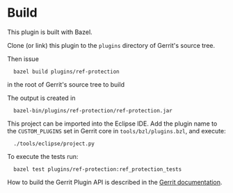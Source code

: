 Build
=====

This plugin is built with Bazel.

Clone (or link) this plugin to the `plugins` directory of Gerrit's source tree.

Then issue

```
  bazel build plugins/ref-protection
```

in the root of Gerrit's source tree to build

The output is created in

```
  bazel-bin/plugins/ref-protection/ref-protection.jar
```

This project can be imported into the Eclipse IDE.
Add the plugin name to the `CUSTOM_PLUGINS` set in
Gerrit core in `tools/bzl/plugins.bzl`, and execute:

```
  ./tools/eclipse/project.py
```

To execute the tests run:

```
  bazel test plugins/ref-protection:ref_protection_tests
```

How to build the Gerrit Plugin API is described in the [Gerrit
documentation](../../../Documentation/dev-bazel.html#_extension_and_plugin_api_jar_files).
